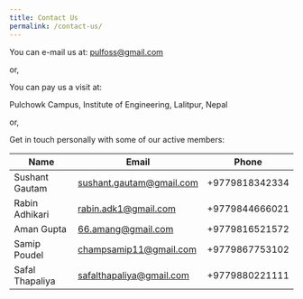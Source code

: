 ```yaml
---
title: Contact Us
permalink: /contact-us/
---
```




You can e-mail us at: <pulfoss@gmail.com>

or,

You can pay us a visit at:

Pulchowk Campus,
Institute of Engineering,
Lalitpur, Nepal

or,

Get in touch personally with some of our active members:

| Name             | Email                                    | Phone             |
| --------------   | ---------------------------------------- | ----------------- |
| Sushant Gautam   | <sushant.gautam@gmail.com>               | +9779818342334    |
| Rabin Adhikari   | <rabin.adk1@gmail.com>                   | +9779844666021    |
| Aman Gupta       | <66.amang@gmail.com>                     | +9779816521572    |
| Samip Poudel     | <champsamip11@gmail.com>                 | +9779867753102    |
| Safal Thapaliya  | <safalthapaliya@gmail.com>               | +9779880221111    |
